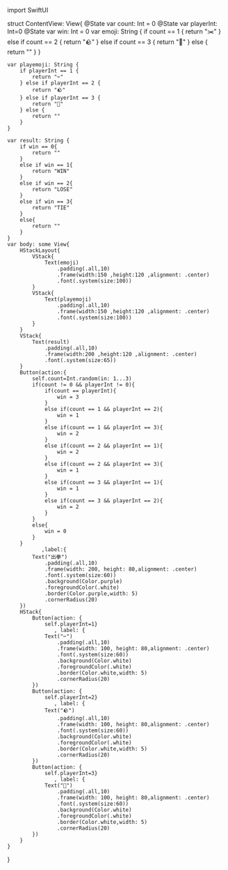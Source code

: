 import SwiftUI

struct ContentView: View{
    @State var count: Int = 0
    @State var playerInt: Int=0
    @State var win: Int = 0
    var emoji: String {
        if count == 1 {
            return "✂️" 
        } else if count == 2 {
            return "🪨" 
        } else if count == 3 {
            return "🧻" 
        } else {
            return ""
        }
    }

    var playemoji: String {
        if playerInt == 1 {
            return "✂️" 
        } else if playerInt == 2 {
            return "🪨" 
        } else if playerInt == 3 {
            return "🧻" 
        } else {
            return ""
        }
    }

    var result: String {
        if win == 0{
            return ""
        }
        else if win == 1{
            return "WIN"
        }
        else if win == 2{
            return "LOSE"
        }
        else if win == 3{
            return "TIE"
        }
        else{
            return ""
        }
    }
    var body: some View{
        HStackLayout{    
            VStack{
                Text(emoji)
                    .padding(.all,10)
                    .frame(width:150 ,height:120 ,alignment: .center)
                    .font(.system(size:100))
            }
            VStack{
                Text(playemoji)
                    .padding(.all,10)
                    .frame(width:150 ,height:120 ,alignment: .center)
                    .font(.system(size:100))
            }
        }
        VStack{
            Text(result)
                .padding(.all,10)
                .frame(width:200 ,height:120 ,alignment: .center)
                .font(.system(size:65))
        }
        Button(action:{
            self.count=Int.random(in: 1...3)
            if(count != 0 && playerInt != 0){
                if(count == playerInt){
                    win = 3
                }   
                else if(count == 1 && playerInt == 2){
                    win = 1
                }
                else if(count == 1 && playerInt == 3){
                    win = 2
                }
                else if(count == 2 && playerInt == 1){
                    win = 2
                }
                else if(count == 2 && playerInt == 3){
                    win = 1
                }
                else if(count == 3 && playerInt == 1){
                    win = 1
                }
                else if(count == 3 && playerInt == 2){
                    win = 2
                }
            }
            else{
                win = 0
            }
        }
               ,label:{
            Text("出拳")
                .padding(.all,10)
                .frame(width: 200, height: 80,alignment: .center)
                .font(.system(size:60))
                .background(Color.purple)
                .foregroundColor(.white)
                .border(Color.purple,width: 5)
                .cornerRadius(20)
        })
        HStack{
            Button(action: {
                self.playerInt=1}
                   , label: {
                Text("✂️")
                    .padding(.all,10)
                    .frame(width: 100, height: 80,alignment: .center)
                    .font(.system(size:60))
                    .background(Color.white)
                    .foregroundColor(.white)
                    .border(Color.white,width: 5)
                    .cornerRadius(20)
            })
            Button(action: {
                self.playerInt=2}
                   , label: {
                Text("🪨")
                    .padding(.all,10)
                    .frame(width: 100, height: 80,alignment: .center)
                    .font(.system(size:60))
                    .background(Color.white)
                    .foregroundColor(.white)
                    .border(Color.white,width: 5)
                    .cornerRadius(20)
            })
            Button(action: {
                self.playerInt=3}
                   , label: {
                Text("🧻")
                    .padding(.all,10)
                    .frame(width: 100, height: 80,alignment: .center)
                    .font(.system(size:60))
                    .background(Color.white)
                    .foregroundColor(.white)
                    .border(Color.white,width: 5)
                    .cornerRadius(20)
            })
        }
    }
}
